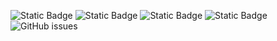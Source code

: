 ![Static Badge](https://img.shields.io/badge/blacklists-60-000000) ![Static Badge](https://img.shields.io/badge/blacklisted-3046641-cc0000) ![Static Badge](https://img.shields.io/badge/whitelisted-2242-00CC00) ![Static Badge](https://img.shields.io/badge/streaming_blacklist-28106-000000) ![GitHub issues](https://img.shields.io/github/issues/fabriziosalmi/blacklists)
